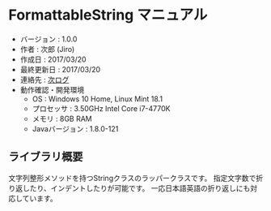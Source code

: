 FormattableString マニュアル
================================================================================

- バージョン       : 1.0.0
- 作者             : 次郎 (Jiro)
- 作成日           : 2017/03/20
- 最終更新日       : 2017/03/20
- 連絡先           : [次ログ](http://jiroron666.hatenablog.com/)
- 動作確認・開発環境
  - OS             : Windows 10 Home, Linux Mint 18.1
  - プロセッサ     : 3.50GHz Intel Core i7-4770K
  - メモリ         : 8GB RAM
  - Javaバージョン : 1.8.0-121

ライブラリ概要
--------------

文字列整形メソッドを持つStringクラスのラッパークラスです。
指定文字数で折り返したり、インデントしたりが可能です。
一応日本語英語の折り返しにも対応しています。

